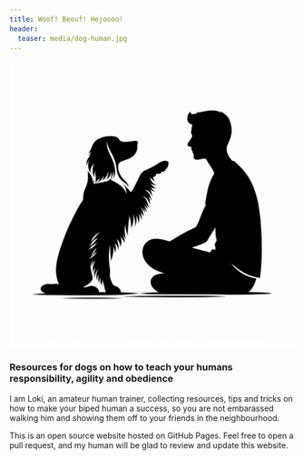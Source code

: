 ```yaml
---
title: Woof! Beouf! Hejoooo! 
header:
  teaser: media/dog-human.jpg
---
```


![Dog Teaching Human](/media/dog-human.jpg)

### Resources for dogs on how to teach your humans responsibility, agility and obedience

I am Loki, an amateur human trainer, collecting resources, tips and tricks on how to make your biped human a success, so you are not embarassed walking him and showing them off to your friends in the neighbourhood. 

This is an open source website hosted on GitHub Pages. Feel free to open a pull request, and my human will be glad to review and update this website.



